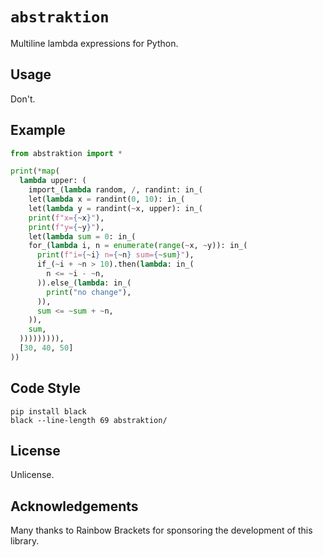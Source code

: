 # `abstraktion`
Multiline lambda expressions for Python.

## Usage

Don't.

## Example

```python
from abstraktion import *

print(*map(
  lambda upper: (
    import_(lambda random, /, randint: in_(
    let(lambda x = randint(0, 10): in_(
    let(lambda y = randint(~x, upper): in_(
    print(f"x={~x}"),
    print(f"y={~y}"),
    let(lambda sum = 0: in_(
    for_(lambda i, n = enumerate(range(~x, ~y)): in_(
      print(f"i={~i} n={~n} sum={~sum}"),
      if_(~i + ~n > 10).then(lambda: in_(
        n <= ~i - ~n,
      )).else_(lambda: in_(
        print("no change"),
      )),
      sum <= ~sum + ~n,
    )),
    sum,
  ))))))))),
  [30, 40, 50]
))
```

## Code Style

```shell
pip install black
black --line-length 69 abstraktion/
```

## License

Unlicense.

## Acknowledgements

Many thanks to Rainbow Brackets for sponsoring the development of this library.
